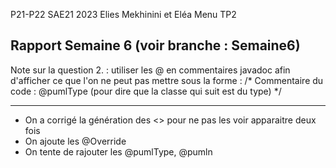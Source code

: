 P21-P22 SAE21 2023
Elies Mekhinini et Eléa Menu TP2

Rapport Semaine 6
(voir branche : Semaine6)
---
Note sur la question 2. : utiliser les @ en commentaires javadoc afin d'afficher ce que l'on ne peut pas mettre sous la forme : 
/* Commentaire du code :
    @pumlType (pour dire que la classe qui suit est du type)
*/ 

---

- On a corrigé la génération des <<use>> pour ne pas les voir apparaitre deux fois
- On ajoute les @Override
- On tente de rajouter les @pumlType, @pumln